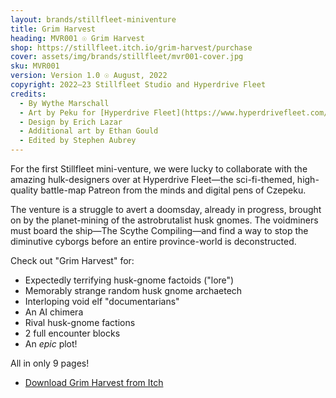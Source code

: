 ```yaml
---
layout: brands/stillfleet-miniventure
title: Grim Harvest
heading: MVR001 ☉ Grim Harvest
shop: https://stillfleet.itch.io/grim-harvest/purchase
cover: assets/img/brands/stillfleet/mvr001-cover.jpg
sku: MVR001
version: Version 1.0 ☉ August, 2022
copyright: 2022–23 Stillfleet Studio and Hyperdrive Fleet
credits:
  - By Wythe Marschall
  - Art by Peku for [Hyperdrive Fleet](https://www.hyperdrivefleet.com/)
  - Design by Erich Lazar
  - Additional art by Ethan Gould
  - Edited by Stephen Aubrey
---
```


For the first Stillfleet mini-venture, we were lucky to collaborate with the amazing hulk-designers over at Hyperdrive Fleet—the sci-fi-themed, high-quality battle-map Patreon from the minds and digital pens of Czepeku.

The venture is a struggle to avert a doomsday, already in progress, brought on by the planet-mining of the astrobrutalist husk gnomes. The voidminers must board the ship—The Scythe Compiling—and find a way to stop the diminutive cyborgs before an entire province-world is deconstructed.

Check out "Grim Harvest" for:

- Expectedly terrifying husk-gnome factoids ("lore")
- Memorably strange random husk gnome archaetech
- Interloping void elf "documentarians"
- An AI chimera
- Rival husk-gnome factions
- 2 full encounter blocks
- An *epic* plot!

All in only 9 pages!

<ul class="button-list">
  <li>
    <a href="https://stillfleet.itch.io/grim-harvest/purchase" class="external itchio">
      Download Grim Harvest from Itch
    </a>
  </li>
</ul>